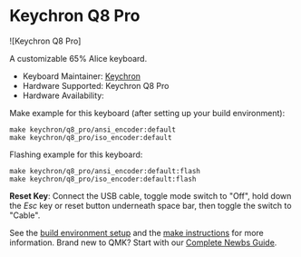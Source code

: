 # Keychron Q8 Pro

![Keychron Q8 Pro]

A customizable 65% Alice keyboard.

* Keyboard Maintainer: [Keychron](https://github.com/keychron)
* Hardware Supported: Keychron Q8 Pro
* Hardware Availability:

Make example for this keyboard (after setting up your build environment):

    make keychron/q8_pro/ansi_encoder:default
    make keychron/q8_pro/iso_encoder:default

Flashing example for this keyboard:

    make keychron/q8_pro/ansi_encoder:default:flash
    make keychron/q8_pro/iso_encoder:default:flash

**Reset Key**: Connect the USB cable, toggle mode switch to "Off", hold down the *Esc* key or reset button underneath space bar, then toggle the switch to "Cable".

See the [build environment setup](https://docs.qmk.fm/#/getting_started_build_tools) and the [make instructions](https://docs.qmk.fm/#/getting_started_make_guide) for more information. Brand new to QMK? Start with our [Complete Newbs Guide](https://docs.qmk.fm/#/newbs).
